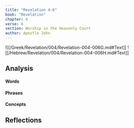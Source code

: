 ```yaml
---
title: "Revelation 4:6"
book: "Revelation"
chapter: 4
verse: 6
section: Worship in the Heavenly Court
author: Apostle John
---
```

![[/Greek/Revelation/004/Revelation-004-006G.md#Text]]
![[/Hebrew/Revelation/004/Revelation-004-006H.md#Text]]

## Analysis

#### Words

#### Phrases

#### Concepts

## Reflections
